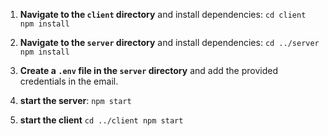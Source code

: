 1. **Navigate to the `client` directory** and install dependencies:
   `
   cd client
   npm install
   `

2. **Navigate to the `server` directory** and install dependencies:
   `
   cd ../server
   npm install
   `

3. **Create a `.env` file in the `server` directory** and add the provided credentials in the email.

4. **start the server**:
   `
   npm start
   `

5. **start the client**
   `
   cd ../client
   npm start
   `
